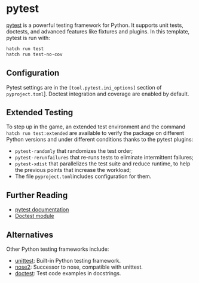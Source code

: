 # pytest

[pytest](https://docs.pytest.org/en/stable/) is a powerful testing framework for Python. It supports unit tests, doctests, and advanced features like fixtures and plugins. In this template, pytest is run with:

```zsh
hatch run test
hatch run test-no-cov
```

## Configuration

Pytest settings are in the `[tool.pytest.ini_options]` section of `pyproject.toml`\].
Doctest integration and coverage are enabled by default.

## Extended Testing

To step up in the game, an extended test environment and the command `hatch run test:extended` are available to
verify the package on different Python versions and under different conditions thanks to the pytest plugins:

- `pytest-randomly` that randomizes the test order;
- `pytest-rerunfailures` that re-runs tests to eliminate intermittent failures;
- `pytest-xdist` that parallelizes the test suite and reduce runtime, to help the previous points that increase the workload;
- The file `pyproject.toml`includes configuration for them.

## Further Reading

- [pytest documentation](https://docs.pytest.org/en/stable/)
- [Doctest module](https://docs.python.org/3/library/doctest.html)

## Alternatives

Other Python testing frameworks include:

- [unittest](https://docs.python.org/3/library/unittest.html): Built-in Python testing framework.
- [nose2](https://docs.nose2.io/): Successor to nose, compatible with unittest.
- [doctest](https://docs.python.org/3/library/doctest.html): Test code examples in docstrings.
